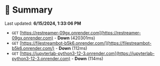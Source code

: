 # 📖 Summary
Last updated: **6/15/2024, 1:33:06 PM**

- `GET` [https://restreamer-09gx.onrender.com](https://restreamer-09gx.onrender.com) - **Down** (420301ms)
- `GET` [https://filestreambot-b5k6.onrender.com/](https://filestreambot-b5k6.onrender.com/) - **Down** (112ms)
- `GET` [https://jupyterlab-python3-12-3.onrender.com](https://jupyterlab-python3-12-3.onrender.com) - **Down** (114ms)
